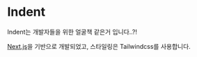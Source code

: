 # Indent 

Indent는 개발자들을 위한 얼굴책 같은거 입니다..?!

[Next.js](https://nextjs.org)을 기반으로 개발되었고, 스타일링은 Tailwindcss를 사용합니다. 
